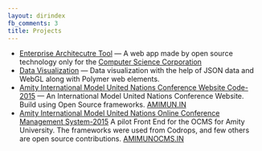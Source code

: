 ```yaml
---
layout: dirindex
fb_comments: 3
title: Projects
---
```


- [Enterprise Architecutre Tool](https://github.com/impranay/CSC_Coin) — A web app made by open source technology only for the [Computer Science Corporation](http://www.csc.com/in)
- [Data Visualization](https://github.com/impranay/DataVisualizationWebGL) — Data visualization with the help of JSON data and WebGL along with Polymer web elements.
- [Amity International Model United Nations Conference Website Code-2015](https://github.com/impranay/Amity-International-Model-United-Nations-2015) — An International Model United Nations Conference Website. Build using Open Source frameworks. [AMIMUN.IN](https://impranay.github.io/Amity-International-Model-United-Nations-2015/)
- [Amity International Model United Nations Online Conference Management System-2015](https://github.com/impranay/AmityMUN-OCMS-15) A pilot Front End for the OCMS for Amity University. The frameworks were used from Codrops, and few others are open source contributions. [AMIMUNOCMS.IN](https://impranay.github.io/AmityMUN-OCMS-15/)

